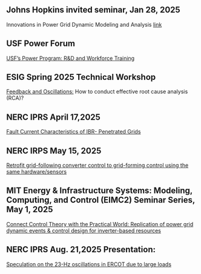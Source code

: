 ## Johns Hopkins invited seminar, Jan 28, 2025
Innovations in Power Grid Dynamic Modeling and Analysis [link]

[link]:JHUtalk%20lfan.pdf

## USF Power Forum
[USF’s Power Program: R&D and Workforce Training]

[USF’s Power Program: R&D and Workforce Training]:USF%20power%20forum.pdf

## ESIG Spring 2025 Technical Workshop
[Feedback and Oscillations:]
How to conduct effective root cause analysis (RCA)?

[Feedback and Oscillations:]:LFan_2025_ESIG%20v1.pdf

## NERC IPRS April 17,2025  
[Fault Current Characteristics of IBR- Penetrated Grids]

[Fault Current Characteristics of IBR- Penetrated Grids]:IBR%20Fault%20Behavior_04172025.pdf

## NERC IRPS May 15, 2025
[Retrofit grid-following converter control to grid-forming control using the same hardware/sensors]

[Retrofit grid-following converter control to grid-forming control using the same hardware/sensors]: 052025_NERC.pdf

## MIT Energy & Infrastructure Systems: Modeling, Computing, and Control (EIMC2) Seminar Series, May 1, 2025
[Connect Control Theory with the Practical World: Replication of power grid dynamic events & control design for inverter-based resources]

[Connect Control Theory with the Practical World: Replication of power grid dynamic events & control design for inverter-based resources]:Fan_MITtalk_v1.pdf

## NERC IPRS Aug. 21,2025 Presentation: 
[Speculation on the 23-Hz oscillations in ERCOT due to large loads]

[Speculation on the 23-Hz oscillations in ERCOT due to large loads]: 082025_NERC.pdf
